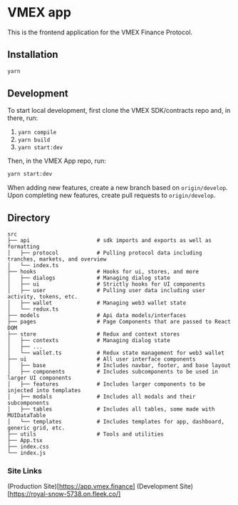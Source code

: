 # VMEX app

This is the frontend application for the VMEX Finance Protocol.

## Installation

```bash
yarn
```

## Development

To start local development, first clone the VMEX SDK/contracts repo and, in there, run:

1. `yarn compile`
2. `yarn build`
3. `yarn start:dev`

Then, in the VMEX App repo, run:

```bash
yarn start:dev
```

When adding new features, create a new branch based on `origin/develop`. Upon completing new features, create pull requests to `origin/develop`.

## Directory

```
src
├── api                     # sdk imports and exports as well as formatting
│   ├── protocol            # Pulling protocol data including tranches, markets, and overview
│   └── index.ts            
├── hooks                   # Hooks for ui, stores, and more
│   ├── dialogs             # Managing dialog state
│   ├── ui                  # Strictly hooks for UI components
│   ├── user                # Pulling user data including user activity, tokens, etc.
│   ├── wallet              # Managing web3 wallet state
│   └── redux.ts
├── models                  # Api data models/interfaces
├── pages                   # Page Components that are passed to React DOM
├── store                   # Redux and context stores
│   ├── contexts            # Managing dialog state
│   ├── ...
│   └── wallet.ts           # Redux state management for web3 wallet
├── ui                      # All user interface components
│   ├── base                # Includes navbar, footer, and base layout
│   ├── components          # Includes subcomponents to be used in larger UI components
│   ├── features            # Includes larger components to be injected into templates
│   ├── modals              # Includes all modals and their subcomponents
│   ├── tables              # Includes all tables, some made with MUIDataTable
│   └── templates           # Includes templates for app, dashboard, generic grid, etc.
├── utils                   # Tools and utilities
├── App.tsx
├── index.css
└── index.js
```

### Site Links

(Production Site)[https://app.vmex.finance]
(Development Site)[https://royal-snow-5738.on.fleek.co/]
